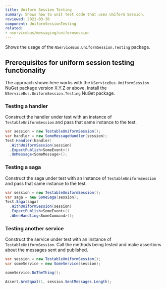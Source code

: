```yaml
---
title: Uniform Session Testing
summary: Shows how to unit test code that uses Uniform Session.
reviewed: 2021-03-30
component: UniformSessionTesting
related:
- nservicebus/messaging/uniformsession
---
```


Shows the usage of the `NServiceBus.UniformSession.Testing` package.


## Prerequisites for uniform session testing functionality

The approach shown here works with the `NServiceBus.UniformSession` NuGet package version X.Y.Z or above. Install the `NServiceBus.UniformSession.Testing` NuGet package.


### Testing a handler

Construct the handler under test with an instance of `TestableUniformSession` and pass that same instance to the test.

```csharp
var session = new TestableUniformSession();
var handler = new SomeMessageHandler(session);
Test.Handler(handler)
  .WithUniformSession(session)
  .ExpectPublish<SomeEvent>()
  .OnMessage<SomeMessage>();
```


### Testing a saga

Construct the saga under test with an instance of `TestableUniformSession` and pass that same instance to the test.

```csharp
var session = new TestableUniformSession();
var saga = new SomeSaga(session);
Test.Saga(saga)
  .WithUniformSession(session)
  .ExpectPublish<SomeEvent>()
  .WhenHandling<SomeCommand>();
```


### Testing another service

Construct the service under test with an instance of `TestableUniformSession`. Call the methods being tested and make assertions about the messages sent and published.

```csharp
var session = new TestableUniformSession();
var someService = new SomeService(session);

someService.DoTheThing();

Assert.AreEqual(1, session.SentMessages.Length);
```